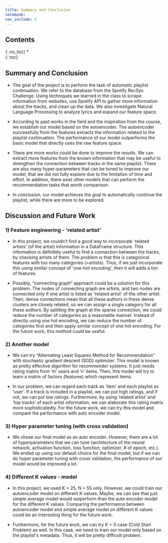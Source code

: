 ```yaml
---
title: Summary and Conclusion
notebook: 
nav_include: 6
---
```



## Contents
{:.no_toc}
*  
{: toc}


## Summary and Conclusion

- The goal of the project is to perform the task of automatic playlist continuation. We refer to the database from the Spotify RecSys Challenge. Using techniques we learned in the class to scrape information from websites, use Spotify API to gather more information about the tracks, and clean up the data. We also investigate Natural Language Processing to analyze lyrics and expand our feature space. 

- According to past works in the field and the inspiration from the course, we establish our model based on the autoencoder. The autoencoder successfully from the features extracts the information related to the playlist continuation. The performance of our model outperforms the basic model that directly uses the raw feature space. 

- There are more works could be done to improve the results. We can extract more features from the known information that may be useful to strengthen the connection between tracks in the same playlist. There are also many hyper-parameters that can be tuned to improve our model, that we did not fully explore due to the limitation of time and effort. In addition, there exist other models that can perform the recommendation tasks that worth comparison.

- In conclusion, our model achieves the goal to automatically continue the playlist, while there are more to be explored.  

## Discussion and Future Work

### 1) Feature engineering - ‘related artist’

- In this project, we couldn't find a good way to incorporate 'related artists' (of the artist) information in a DataFrame structure. This information is definitely useful to find a connection between the tracks, by checking artists of them. The problem is that this is categorical features with too many categories (=artists). Thus, if we just incorporate this using similar concept of 'one-hot encoding', then it will adds a ton of features. 

- Possibly, “connecting graph” approach could be a solution for this problem. The nodes of connecting graph are artists, and two nodes are connected only if one artist is listed as 'related artist' of the other artist. Then, dense connections mean that all these authors in these dense clusters are closely related, so we can assign a single category for all these authors. By splitting the graph at the sparse connection, we could reduce the number of categories as a reasonable manner. Instead of directly using one hot encoding, we can reduce the number of categories first and then apply similar concept of one hot encoding. For the future work, this method could be useful.

### 2) Another model

- We can try “Alternating Least Squares Method for Recommendation” with stochastic gradient descent (SGD) optimizer. This model is known as pretty effective algorithm for recommender systems. It just needs rating matrix from ‘m’ users and ‘n’ items. Then, this model will try to learn a matrix of factors (features) which represent items.

- In our problem, we can regard each track as ‘item’ and each playlist as ‘user’. If a track is included in a playlist, we can put high ratings, and if not, we can put low ratings. Furthermore, by using ‘related artist’ and ‘top tracks’ of each artist information, we can elaborate this rating matrix more sophisticatedly. For the future work, we can try this model and compare the performance with auto encoder model.

### 3) Hyper parameter tuning (with cross validation)

- We chose our final model as an auto encoder. However, there are a lot of hyperparameters that we can tune (architecture of the neural network, activation function, loss function, optimizer, # of epoch, etc.). We ended up using our default choice for the final model, but if we can do hyper parameter tuning with cross validation, the performance of our model would be improved a lot.

### 4) Different K values - model

- In this project, we used K = 25, N = 55 only. However, we could train our autoencoder model on different K values. Maybe, we can see that just simple average model would outperform than the auto encoder model for the different K values. Comparing the performance between autoencoder model and simple average model on different K values could be an interesting thing for the future work.

- Furthermore, for the future work, we can try K = 0 case (Cold Start Problem) as well. In this case, we need to train our model only based on the playlist's metadata. Thus, it will be pretty difficult problem.